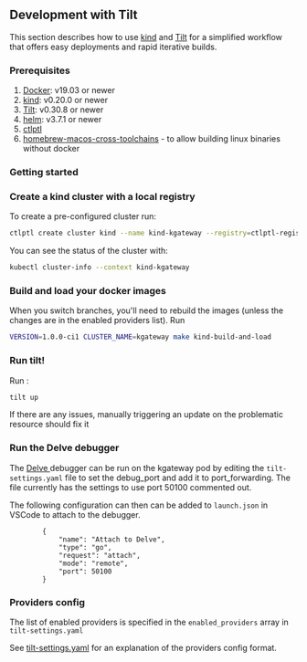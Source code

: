## Development with Tilt
This section describes how to use [kind](https://kind.sigs.k8s.io) and [Tilt](https://tilt.dev) for a simplified
workflow that offers easy deployments and rapid iterative builds.

### Prerequisites

1. [Docker](https://docs.docker.com/install/): v19.03 or newer
2. [kind](https://kind.sigs.k8s.io): v0.20.0 or newer
3. [Tilt](https://docs.tilt.dev/install.html): v0.30.8 or newer
4. [helm](https://github.com/helm/helm): v3.7.1 or newer
5. [ctlptl](https://github.com/tilt-dev/ctlptl)
6. [homebrew-macos-cross-toolchains](https://github.com/messense/homebrew-macos-cross-toolchains) - to allow building linux binaries without docker

### Getting started

### Create a kind cluster with a local registry

To create a pre-configured cluster run:

```bash
ctlptl create cluster kind --name kind-kgateway --registry=ctlptl-registry
```

You can see the status of the cluster with:

```bash
kubectl cluster-info --context kind-kgateway
```

### Build and load your docker images

When you switch branches, you'll need to rebuild the images (unless the changes are in the enabled providers list). Run
```bash
VERSION=1.0.0-ci1 CLUSTER_NAME=kgateway make kind-build-and-load
```

### Run tilt!

Run :
```bash
tilt up
```

If there are any issues, manually triggering an update on the problematic resource should fix it

### Run the Delve debugger
The [Delve ](https://github.com/go-delve/delve/tree/master/Documentation/installation) debugger can be run on the kgateway pod by editing the `tilt-settings.yaml` file to set the debug_port and add it to port_forwarding.
The file currently has the settings to use port 50100 commented out.

The following configuration can then can be added to `launch.json` in VSCode to attach to the debugger.

```
        {
            "name": "Attach to Delve",
            "type": "go",
            "request": "attach",
            "mode": "remote",
            "port": 50100
        }
```

### Providers config

The list of enabled providers is specified in the `enabled_providers` array in `tilt-settings.yaml`

See [tilt-settings.yaml](/tilt-settings.yaml) for an explanation of the providers config format.
